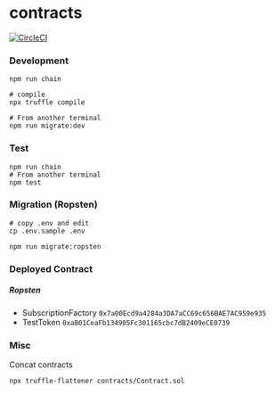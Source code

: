 # contracts

[![CircleCI](https://circleci.com/gh/d-monetize/contracts.svg?style=svg)](https://circleci.com/gh/d-monetize/contracts)

### Development

```shell
npm run chain

# compile
npx truffle compile

# From another terminal
npm run migrate:dev
```

### Test

```shell
npm run chain
# From another terminal
npm test
```

### Migration (Ropsten)

```shell
# copy .env and edit
cp .env.sample .env

npm run migrate:ropsten
```

### Deployed Contract

##### Ropsten

- SubscriptionFactory `0x7a00Ecd9a4284a3DA7aCC69c656BAE7AC959e935`
- TestToken `0xaB01CeaFb134905Fc301165cbc7dB2409eCE0739`

### Misc

Concat contracts

```
npx truffle-flattener contracts/Contract.sol
```
